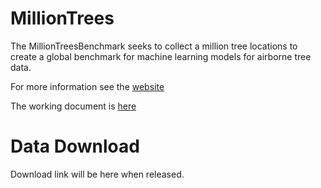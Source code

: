 # MillionTrees

The MillionTreesBenchmark seeks to collect a million tree locations to create a global benchmark for machine learning models for airborne tree data.

For more information see the [website](https://weecology.github.io/MillionTrees/)

The working document is [here](https://docs.google.com/document/d/1K6G1tcdTuAv3FgGiDWq5QhO-kSoBrxzTiic5jH1CZF4/edit?usp=sharing)

# Data Download

Download link will be here when released.


